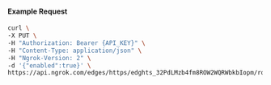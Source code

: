 <!-- Code generated for API Clients. DO NOT EDIT. -->

#### Example Request

```bash
curl \
-X PUT \
-H "Authorization: Bearer {API_KEY}" \
-H "Content-Type: application/json" \
-H "Ngrok-Version: 2" \
-d '{"enabled":true}' \
https://api.ngrok.com/edges/https/edghts_32PdLMzb4fm8ROW2WQRWbkbIopm/routes/edghtsrt_32PdLMhBteiUpae2w8GV9vg3QDo/compression
```
